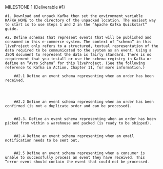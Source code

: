 MILESTONE 1 (Deliverable #1)

    #1. Download and unpack Kafka then set the environment variable KAFKA_HOME to the directory of the unpacked location. The easiest way to start is to use Steps 1 and 2 in the “Apache Kafka Quickstart” guide.

    #2. Define schemas that represent events that will be published and consumed in this e-commerce system. The context of “schema” in this liveProject only refers to a structured, textual representation of the data required to be communicated to the system as an event. Using a JSON document to represent the data is fairly standard. There is no requirement that you install or use the schema registry in Kafka or define an “Avro Schema” for this liveProject. (See the following reference to Kafka in Action, Chapter 11, for more information.)

        ##2.1 Define an event schema representing when an order has been received.

        


        ##2.2 Define an event schema representing when an order has been confirmed (is not a duplicate order and can be processed).


        ##2.3. Define an event schema representing when an order has been picked from within a warehouse and packed (is ready to be shipped).


        ##2.4 Define an event schema representing when an email notification needs to be sent out.


        ##2.5 Define an event schema representing when a consumer is unable to successfully process an event they have received. This “error event should contain the event that could not be processed.


